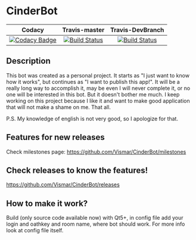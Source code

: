 # CinderBot
|Codacy|Travis-master|Travis-DevBranch|
|:----:|:-----------:|:--------------:|
|[![Codacy Badge](https://api.codacy.com/project/badge/Grade/b200dceb1a7144ff86e663710ccfbb82)](https://www.codacy.com/app/exanimoteam/CinderBot?utm_source=github.com&amp;utm_medium=referral&amp;utm_content=Vismar/CinderBot&amp;utm_campaign=Badge_Grade)|[![Build Status](https://travis-ci.org/Vismar/CinderBot.svg?branch=master)](https://travis-ci.org/Vismar/CinderBot)|[![Build Status](https://travis-ci.org/Vismar/CinderBot.svg?branch=DevBranch)](https://travis-ci.org/Vismar/CinderBot)|
## Description
This bot was created as a personal project. It starts as "I just want to know how it works", but continues as "I want to publish this app!". It will be a really long way to accomplish it, may be even I will never complete it, or no one will be interested in this bot. But it doesn't bother me much. I keep working on this project because I like it and want to make good application that will not make a shame on me. That all.

P.S. My knowledge of english is not very good, so I apologize for that.

## Features for new releases
Check milestones page:
https://github.com/Vismar/CinderBot/milestones

## Check releases to know the features!
https://github.com/Vismar/CinderBot/releases

## How to make it work?
Build (only source code available now) with Qt5+, in config file add your login and oathkey and room name, where bot should work. For more info look at config file itself.

